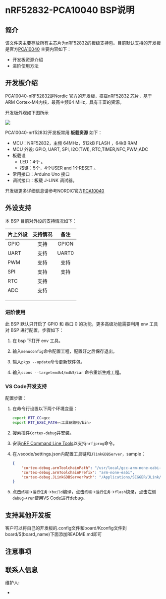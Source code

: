# nRF52832-PCA10040 BSP说明

## 简介

该文件夹主要存放所有主芯片为nRF52832的板级支持包。目前默认支持的开发板是官方[PCA10040](https://www.nordicsemi.com/Software-and-tools/Development-Kits/nRF52-DK)
主要内容如下：

- 开发板资源介绍
- 进阶使用方法

## 开发板介绍

PCA10040-nRF52832是Nordic 官方的开发板，搭载nRF52832 芯片，基于ARM Cortex-M4内核，最高主频64 MHz，具有丰富的资源。

开发板外观如下图所示

![](../docs/images/nrf52832.jpg)

PCA10040-nrf52832开发板常用 **板载资源** 如下：

- MCU：NRF52832，主频 64MHz，512kB FLASH ，64kB RAM
- MCU 外设: GPIO, UART, SPI, I2C(TWI), RTC,TIMER,NFC,PWM,ADC
- 板载设
  - LED：4个 。
  - 按键：5个，4个USER and 1个RESET 。
- 常用接口：Arduino Uno 接口
- 调试接口：板载 J-LINK 调试器。

开发板更多详细信息请参考NORDIC官方[PCA10040](https://www.nordicsemi.com/Software-and-tools/Development-Kits/nRF52-DK)



## 外设支持

本 BSP 目前对外设的支持情况如下：

| **片上外设** | **支持情况** | **备注** |
| :----------- | :----------: | :------: |
| GPIO         |     支持     |  GPION   |
| UART         |     支持     |  UART0   |
| PWM          |     支持     |   支持   |
| SPI          |     支持     |   支持   |
| RTC          |     支持     |          |
| ADC          |     支持     |          |
|              |              |          |
|              |              |          |
|              |              |          |



### 进阶使用

此 BSP 默认只开启了 GPIO 和 串口 0 的功能，更多高级功能需要利用 env 工具对 BSP 进行配置，步骤如下：

1. 在 bsp 下打开 env 工具。

2. 输入`menuconfig`命令配置工程，配置好之后保存退出。

3. 输入`pkgs --update`命令更新软件包。

4. 输入`scons --target=mdk4/mdk5/iar` 命令重新生成工程。


### VS Code开发支持

配置步骤：

1. 在命令行设置以下两个环境变量：

    ```bash
    export RTT_CC=gcc
    export RTT_EXEC_PATH=<工具链路径/bin>
    ```

2. 搜索插件`Cortex-debug`并安装。
3. 安装[nRF Command Line Tools](https://www.nordicsemi.com/Software-and-tools/Development-Tools/nRF-Command-Line-Tools)以支持`nrfjprog`命令。
4. 在.vscode/settings.json内配置工具链和`JlinkGDBServer`，sample：

    ```json
    {
        "cortex-debug.armToolchainPath": "/usr/local/gcc-arm-none-eabi-9-2019-q4-major/bin/",
        "cortex-debug.armToolchainPrefix": "arm-none-eabi",
        "cortex-debug.JLinkGDBServerPath": "/Applications/SEGGER/JLink/JLinkGDBServer"
    }
    ```

5. 点击`终端`->`运行任务`->`build`编译，点击`终端`->`运行任务`->`flash`烧录，点击左侧`debug`->`run`使用VS Code进行debug。

## 支持其他开发板

客户可以将自己的开发板的.config文件和board/Kconfig文件到board/$(board_name)下面添加README.md即可

## 注意事项

## 联系人信息

维护人:

-  